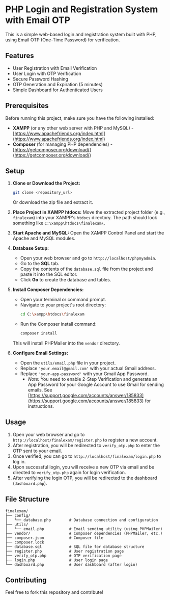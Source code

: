 # PHP Login and Registration System with Email OTP

This is a simple web-based login and registration system built with PHP, using Email OTP (One-Time Password) for verification.

## Features

*   User Registration with Email Verification
*   User Login with OTP Verification
*   Secure Password Hashing
*   OTP Generation and Expiration (5 minutes)
*   Simple Dashboard for Authenticated Users

## Prerequisites

Before running this project, make sure you have the following installed:

*   **XAMPP** (or any other web server with PHP and MySQL) - [https://www.apachefriends.org/index.html](https://www.apachefriends.org/index.html)
*   **Composer** (for managing PHP dependencies) - [https://getcomposer.org/download/](https://getcomposer.org/download/)

## Setup

1.  **Clone or Download the Project:**
    ```bash
    git clone <repository_url>
    ```
    Or download the zip file and extract it.

2.  **Place Project in XAMPP htdocs:**
    Move the extracted project folder (e.g., `finalexam`) into your XAMPP's `htdocs` directory. The path should look something like `C:\xampp\htdocs\finalexam\`.

3.  **Start Apache and MySQL:**
    Open the XAMPP Control Panel and start the Apache and MySQL modules.

4.  **Database Setup:**
    *   Open your web browser and go to `http://localhost/phpmyadmin`.
    *   Go to the **SQL** tab.
    *   Copy the contents of the `database.sql` file from the project and paste it into the SQL editor.
    *   Click **Go** to create the database and tables.

5.  **Install Composer Dependencies:**
    *   Open your terminal or command prompt.
    *   Navigate to your project's root directory:
        ```bash
        cd C:\xampp\htdocs\finalexam
        ```
    *   Run the Composer install command:
        ```bash
        composer install
        ```
    This will install PHPMailer into the `vendor` directory.

6.  **Configure Email Settings:**
    *   Open the `utils/email.php` file in your project.
    *   Replace `'your.email@gmail.com'` with your actual Gmail address.
    *   Replace `'your-app-password'` with your Gmail App Password.
        *   *Note:* You need to enable 2-Step Verification and generate an App Password for your Google Account to use Gmail for sending emails. See [https://support.google.com/accounts/answer/185833](https://support.google.com/accounts/answer/185833) for instructions.

## Usage

1.  Open your web browser and go to `http://localhost/finalexam/register.php` to register a new account.
2.  After registration, you will be redirected to `verify_otp.php` to enter the OTP sent to your email.
3.  Once verified, you can go to `http://localhost/finalexam/login.php` to log in.
4.  Upon successful login, you will receive a new OTP via email and be directed to `verify_otp.php` again for login verification.
5.  After verifying the login OTP, you will be redirected to the dashboard (`dashboard.php`).

## File Structure

```
finalexam/
├── config/
│   └── database.php        # Database connection and configuration
├── utils/
│   └── email.php           # Email sending utility (using PHPMailer)
├── vendor/                 # Composer dependencies (PHPMailer, etc.)
├── composer.json           # Composer file
├── composer.lock
├── database.sql            # SQL file for database structure
├── register.php            # User registration page
├── verify_otp.php          # OTP verification page
├── login.php               # User login page
└── dashboard.php           # User dashboard (after login)
```

## Contributing

Feel free to fork this repository and contribute! 
